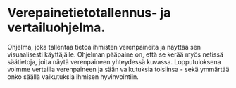 # Verepainetietotallennus- ja vertailuohjelma.
Ohjelma, joka tallentaa tietoa ihmisten verenpaineita ja näyttää sen visuaalisesti käyttäjälle.
Ohjelman pääpaine on, että se kerää myös netissä säätietoja, joita näytä verenpaineen yhteydessä kuvassa. 
Lopputuloksena voimme vertailla verenpaineen ja sään vaikutuksia toisiinsa - sekä ymmärtää onko säällä vaikutuksia ihmisen hyvinvointiin. 
